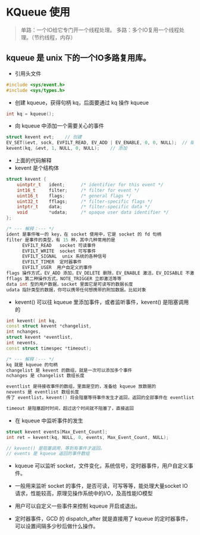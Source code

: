 # KQueue 使用

> 单路：一个IO给它专门开一个线程处理。
> 多路：多个IO复用一个线程处理。（节约线程，内存）

## kqueue 是 unix 下的一个IO多路复用库。
- 引用头文件
```c++
#include <sys/event.h>
#include <sys/types.h>
```

- 创建 kqueue，获得句柄 kq，后面要通过 kq 操作 kqueue
```c++
int kq = kqueue();
```

- 向 kqueue 中添加一个需要关心的事件
```c++
struct kevent evt;    // 创建
EV_SET(&evt, sock, EVFILT_READ, EV_ADD | EV_ENABLE, 0, 0, NULL);  // 赋值
kevent(kq, &evt, 1, NULL, 0, NULL);    // 添加
```

- 上面的代码解释
- kevent 是个结构体
```c++
struct kevent {
    uintptr_t   ident;      /* identifier for this event */
    int16_t     filter;     /* filter for event */
    uint16_t    flags;      /* general flags */
    uint32_t    fflags;     /* filter-specific flags */
    intptr_t    data;       /* filter-specific data */
    void        *udata;     /* opaque user data identifier */
};

/* --- 解释：--- */
ident 是事件唯一的 key，在 socket 使用中，它是 socket 的 fd 句柄
filter 是事件的类型，有 15 种，其中几种常用的是 
      EVFILT_READ   socket 可读事件
      EVFILT_WRITE  socket 可写事件
      EVFILT_SIGNAL  unix 系统的各种信号
      EVFILT_TIMER  定时器事件
      EVFILT_USER  用户自定义的事件
flags 操作方式，EV_ADD 添加，EV_DELETE 删除，EV_ENABLE 激活，EV_DISABLE 不激活
fflags 第二种操作方式，NOTE_TRIGGER 立即激活等等
data int 型的用户数据，socket 里面它是可读写的数据长度
udata 指针类型的数据，你可以携带任何想携带的附加数据。比如对象
```

- kevent() 可以往 kqueue 里添加事件，或者监听事件，kevent() 是阻塞调用的
```c++
int kevent( int kq, 
const struct kevent *changelist, 
int nchanges, 
struct kevent *eventlist,
int nevents, 
const struct timespec *timeout);

/* --- 解释：--- */
kq 就是 kqueue 的句柄
changelist 是 kevent 的数组，就是一次可以添加多个事件
nchanges 是 changelist 数组长度

eventlist 是待接收事件的数组，里面是空的，准备给 kqueue 放数据的
nevents 是 eventlist 数组长度
传了 eventlist，kevent() 将会阻塞等待事件发生才返回，返回的全部事件在 eventlist 数组里面。

timeout 是阻塞超时时间，超过这个时间就不阻塞了，直接返回
```

- 在 kqueue 中监听事件的发生
```c++
struct kevent events[Max_Event_Count];
int ret = kevent(kq, NULL, 0, events, Max_Event_Count, NULL); 

// kevent() 是阻塞调用，等到有事件才返回。
// events 是 kqueue 返回的事件数组
```

- kqueue 可以监听 socket，文件变化，系统信号，定时器事件，用户自定义事件。

- 一般用来监听 socket 的事件，是否可读，可写等等，能处理大量socket IO 请求，性能较高，原理见操作系统中的I/O，及高性能IO模型

- 用户可以自定义一些事件来控制 kqueue 开启或退出。

- 定时器事件，GCD 的 dispatch_after 就是直接用了 kqueue 的定时器事件，可以设置间隔多少秒后做什么操作。

